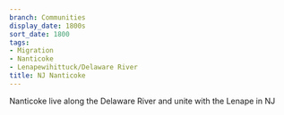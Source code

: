 ```yaml
---
branch: Communities
display_date: 1800s
sort_date: 1800
tags:
- Migration
- Nanticoke
- Lenapewihittuck/Delaware River
title: NJ Nanticoke
---
```


Nanticoke live along the Delaware River and unite with the Lenape in NJ